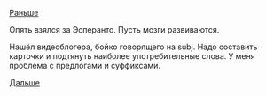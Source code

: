 [Раньше](2018.09.25.md)

Опять взялся за Эсперанто.
Пусть мозги развиваются.

Нашёл видеоблогера, бойко говорящего на subj.
Надо составить карточки и подтянуть наиболее употребительные слова. У меня проблема с предлогами и суффиксами.

[Дальше](2018.09.27.md)